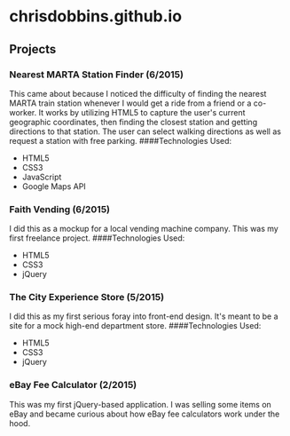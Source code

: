 # chrisdobbins.github.io
## Projects

### Nearest MARTA Station Finder (6/2015)
This came about because I noticed the difficulty of finding the nearest MARTA train station whenever I would get a ride from a friend or a co-worker. It works by utilizing HTML5 to capture the user's current geographic coordinates, then finding the closest station and getting directions to that station. The user can select walking directions as well as request a station with free parking.
####Technologies Used:
* HTML5
* CSS3
* JavaScript
* Google Maps API

### Faith Vending (6/2015)
I did this as a mockup for a local vending machine company. This was my first freelance project.
####Technologies Used:
* HTML5
* CSS3
* jQuery

### The City Experience Store (5/2015)
I did this as my first serious foray into front-end design. It's meant to be a site for a mock high-end department store.
####Technologies Used:
* HTML5
* CSS3
* jQuery

### eBay Fee Calculator (2/2015)
This was my first jQuery-based application. I was selling some items on eBay and became curious about how eBay fee calculators work under the hood.
